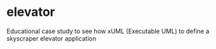 # elevator
Educational case study to see how xUML (Executable UML) to define a skyscraper elevator application
